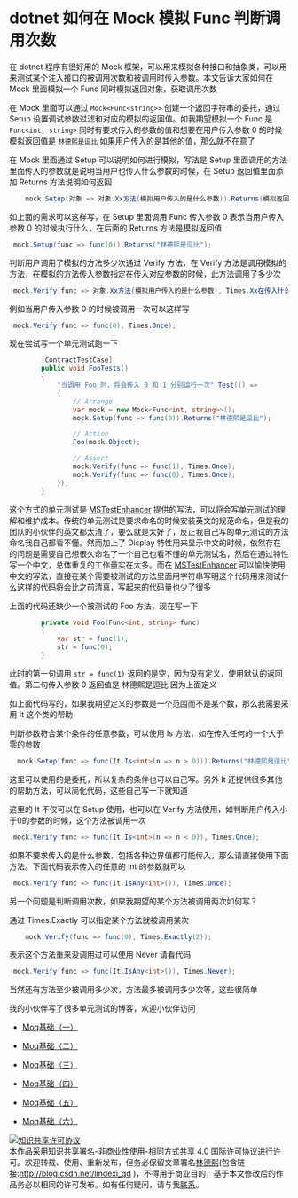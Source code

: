 # dotnet 如何在 Mock 模拟 Func 判断调用次数

在 dotnet 程序有很好用的 Mock 框架，可以用来模拟各种接口和抽象类，可以用来测试某个注入接口的被调用次数和被调用时传入参数。本文告诉大家如何在 Mock 里面模拟一个 Func 同时模拟返回对象，获取调用次数

<!--more-->
<!-- CreateTime:2020/3/5 9:26:16 -->


在 Mock 里面可以通过 `Mock<Func<string>>` 创建一个返回字符串的委托，通过 Setup 设置调试参数过滤和对应的模拟的返回值。如我期望模拟一个 Func 是 `Func<int, string>` 同时有要求传入的参数的值和想要在用户传入参数 0 的时候模拟返回值是 `林德熙是逗比` 如果用户传入的是其他的值，那么就不在意了

在 Mock 里面通过 Setup 可以说明如何进行模拟，写法是 Setup 里面调用的方法里面传入的参数就是说明当用户也传入什么参数的时候，在 Setup 返回值里面添加 Returns 方法说明如何返回

```csharp
    mock.Setup(对象 => 对象.Xx方法(模拟用户传入的是什么参数)).Returns(模拟返回值);
```

如上面的需求可以这样写，在 Setup 里面调用 Func 传入参数 0 表示当用户传入参数 0 的时候执行什么，在后面的 Returns 方法是模拟返回值

```csharp
 mock.Setup(func => func(0)).Returns("林德熙是逗比");
```

判断用户调用了模拟的方法多少次通过 Verify 方法，在 Verify 方法是调用模拟的方法，在模拟的方法传入参数指定在传入对应参数的时候，此方法调用了多少次

```csharp
 mock.Verify(func => 对象.Xx方法(模拟用户传入的是什么参数), Times.Xx在传入什么参数的时候被调用了多少次);
```

例如当用户传入参数 0 的时候被调用一次可以这样写

```csharp
 mock.Verify(func => func(0), Times.Once);
```

现在尝试写一个单元测试跑一下

```csharp
        [ContractTestCase]
        public void FooTests()
        {
            "当调用 Foo 时，将会传入 0 和 1 分别运行一次".Test(() =>
            {
                // Arrange
                var mock = new Mock<Func<int, string>>();
                mock.Setup(func => func(0)).Returns("林德熙是逗比");

                // Action
                Foo(mock.Object);

                // Assert
                mock.Verify(func => func(1), Times.Once);
                mock.Verify(func => func(0), Times.Once);
            });
        }
```

这个方式的单元测试是 [MSTestEnhancer](https://github.com/dotnet-campus/MSTestEnhancer) 提供的写法，可以将会写单元测试的理解和维护成本。传统的单元测试是要求命名的时候安装英文的规范命名，但是我的团队的小伙伴的英文都太渣了，要么就是太好了，反正我自己写的单元测试的方法命名我自己都看不懂。然而加上了 Display 特性用来显示中文的时候，依然存在的问题是需要自己想很久命名了一个自己也看不懂的单元测试名，然后在通过特性写一个中文，总体重复的工作量实在太多。而在 [MSTestEnhancer](https://github.com/dotnet-campus/MSTestEnhancer) 可以愉快使用中文的写法，直接在某个需要被测试的方法里面用字符串写明这个代码用来测试什么这样的代码将会比之前清真，写起来的代码量也少了很多

上面的代码还缺少一个被测试的 Foo 方法，现在写一下

```csharp
        private void Foo(Func<int, string> func)
        {
            var str = func(1);
            str = func(0);
        }
```

此时的第一句调用 `str = func(1)` 返回的是空，因为没有定义，使用默认的返回值。第二句传入参数 0 返回值是 林德熙是逗比 因为上面定义

如上面代码写的，如果我期望定义的参数是一个范围而不是某个数，那么我需要采用 It 这个类的帮助

判断参数符合某个条件的任意参数，可以使用 Is 方法，如在传入任何的一个大于零的参数

```csharp
  mock.Setup(func => func(It.Is<int>(n => n > 0))).Returns("林德熙是逗比");
```

这里可以使用的是委托，所以复杂的条件也可以自己写。另外 It 还提供很多其他的帮助方法，可以简化代码，这些自己写一下就知道

这里的 It 不仅可以在 Setup 使用，也可以在 Verify 方法使用，如判断用户传入小于0的参数的时候，这个方法被调用一次

```csharp
 mock.Verify(func => func(It.Is<int>(n => n < 0)), Times.Once);
```

如果不要求传入的是什么参数，包括各种边界值都可能传入，那么请直接使用下面方法。下面代码表示传入的任意的 int 的参数就可以

```csharp
 mock.Verify(func => func(It.IsAny<int>()), Times.Once);
```

另一个问题是判断调用次数，如果我期望的某个方法被调用两次如何写？

通过 Times.Exactly 可以指定某个方法就被调用某次

```csharp
    mock.Verify(func => func(0), Times.Exactly(2));
```

表示这个方法重来没调用过可以使用 Never 请看代码

```csharp
 mock.Verify(func => func(It.IsAny<int>()), Times.Never);
```

当然还有方法至少被调用多少次，方法最多被调用多少次等，这些很简单

我的小伙伴写了很多单元测试的博客，欢迎小伙伴访问

- [Moq基础（一）](https://huangtengxiao.gitee.io/post/Moq%E5%9F%BA%E7%A1%80-%E4%B8%80.html)

- [Moq基础（二）](https://huangtengxiao.gitee.io/post/Moq%E5%9F%BA%E7%A1%80-%E4%BA%8C.html)

- [Moq基础（三）](https://huangtengxiao.gitee.io/post/Moq%E5%9F%BA%E7%A1%80-%E4%B8%89.html)

- [Moq基础（四）](https://huangtengxiao.gitee.io/post/Moq%E5%9F%BA%E7%A1%80-%E5%9B%9B.html)

- [Moq基础（五）](https://huangtengxiao.gitee.io/post/Moq%E5%9F%BA%E7%A1%80-%E4%BA%94.html)

- [Moq基础（六）](https://huangtengxiao.gitee.io/post/Moq%E5%9F%BA%E7%A1%80-%E5%85%AD.html)

<a rel="license" href="http://creativecommons.org/licenses/by-nc-sa/4.0/"><img alt="知识共享许可协议" style="border-width:0" src="https://i.creativecommons.org/l/by-nc-sa/4.0/88x31.png" /></a><br />本作品采用<a rel="license" href="http://creativecommons.org/licenses/by-nc-sa/4.0/">知识共享署名-非商业性使用-相同方式共享 4.0 国际许可协议</a>进行许可。欢迎转载、使用、重新发布，但务必保留文章署名[林德熙](http://blog.csdn.net/lindexi_gd)(包含链接:http://blog.csdn.net/lindexi_gd )，不得用于商业目的，基于本文修改后的作品务必以相同的许可发布。如有任何疑问，请与我[联系](mailto:lindexi_gd@163.com)。
